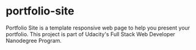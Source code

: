 # portfolio-site
Portfolio Site is a template responsive web page to help you present your portfolio. This project is part of Udacity's Full Stack Web Developer Nanodegree Program.
